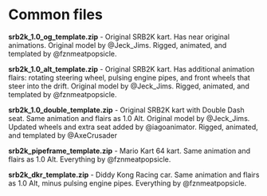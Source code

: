 # Common files
**srb2k_1.0_og_template.zip** - Original SRB2K kart. Has near original animations. Original model by @Jeck_Jims. Rigged, animated, and templated by @fznmeatpopsicle.

**srb2k_1.0_alt_template.zip** - Original SRB2K kart. Has additional animation flairs: rotating steering wheel, pulsing engine pipes, and front wheels that steer into the drift. Original model by @Jeck_Jims. Rigged, animated, and templated by @fznmeatpopsicle.

**srb2k_1.0_double_template.zip** - Original SRB2K kart with Double Dash seat. Same animation and flairs as 1.0 Alt. Original model by @Jeck_Jims. Updated wheels and extra seat added by @iagoanimator. Rigged, animated, and templated by @AxeCrusader

**srb2k_pipeframe_template.zip** - Mario Kart 64 kart. Same animation and flairs as 1.0 Alt. Everything by @fznmeatpopsicle.

**srb2k_dkr_template.zip** - Diddy Kong Racing car. Same animation and flairs as 1.0 Alt, minus pulsing engine pipes.  Everything by @fznmeatpopsicle.
